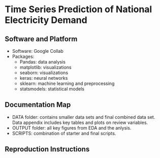 # Time Series Prediction of National Electricity Demand

## Software and Platform
- Software: Google Collab
- Packages:
  - Pandas: data analysis
  - matplotlib: visualizations
  - seaborn: visualizations
  - keras: neural networks
  - sklearn: machine learning and preprocessing
  - statsmodels: statistical models
 
## Documentation Map
- DATA folder: contains smaller data sets and final combined data set. Data appendix includes key tables and plots on review variables.
- OUTPUT folder: all key figures from EDA and the anlysis.
- SCRIPTS: combination of starter and final scripts.

## Reproduction Instructions
